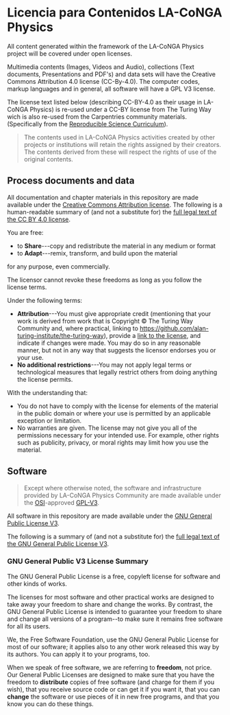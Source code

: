 # Licencia para Contenidos LA-CoNGA Physics

All content generated within the framework of the LA-CoNGA Physics project will be covered under open licenses.

Multimedia contents (Images, Videos and Audio), collections (Text documents, Presentations and PDF's) and data sets will have the Creative Commons Attribution 4.0 license (CC-By-4.0). The computer codes, markup languages and in general, all software will have a GPL V3 license.

The  license text listed below (describing CC-BY-4.0 as their usage in LA-CoNGA Physics) is re-used under a CC-BY license from The Turing Way wich is also re-used from the Carpentries community materials.
(Specifically from the [Reproducible Science Curriculum](https://github.com/Reproducible-Science-Curriculum/sharing-RR-Jupyter/blob/gh-pages/LICENSE.md)).

> The contents used in LA-CoNGA Physics activities created by other projects or institutions will retain the rights assigned by their creators. The contents derived from these will respect the rights of use of the original contents.

## Process documents and data

All documentation and chapter materials in this repository are made available under the [Creative Commons Attribution license][cc-by-human].
The following is a human-readable summary of (and not a substitute for) the [full legal text of the CC BY 4.0 license][cc-by-legal].

You are free:

* to **Share**---copy and redistribute the material in any medium or format
* to **Adapt**---remix, transform, and build upon the material

for any purpose, even commercially.

The licensor cannot revoke these freedoms as long as you follow the license terms.

Under the following terms:

* **Attribution**---You must give appropriate credit (mentioning that your work is derived from work that is Copyright © The Turing Way Community and, where practical, linking to https://github.com/alan-turing-institute/the-turing-way), provide a [link to the license][cc-by-human], and indicate if changes were made.
  You may do so in any reasonable manner, but not in any way that suggests the licensor endorses you or your use.
* **No additional restrictions**---You may not apply legal terms or technological measures that legally restrict others from doing
anything the license permits.

With the understanding that:

* You do not have to comply with the license for elements of the material in the public domain or where your use is permitted by an applicable exception or limitation.
* No warranties are given. The license may not give you all of the permissions necessary for your intended use.
  For example, other rights such as publicity, privacy, or moral rights may limit how you use the material.

## Software

> Except where otherwise noted, the software and infrastructure provided by LA-CoNGA Physics Community are made available under the [OSI][osi]-approved [GPL-V3][GPL-V3].

All software in this repository are made available under the [GNU General Public License V3][GPL-V3].

The following is a summary of (and not a substitute for) the [full legal text of the GNU General Public License V3][GPL-V3].

### GNU General Public V3 License Summary

The GNU General Public License is a free, copyleft license for software and other kinds of works.

The licenses for most software and other practical works are designed to take away your freedom to share and change the works. By contrast, the GNU General Public License is intended to guarantee your freedom to share and change all versions of a program--to make sure it remains free software for all its users.

We, the Free Software Foundation, use the GNU General Public License for most of our software; it applies also to any other work released this way by its authors. You can apply it to your programs, too.

When we speak of free software, we are referring to **freedom**, not price. Our General Public Licenses are designed to make sure that you have the freedom to **distribute** copies of free software (and charge for them if you wish), that you receive source code or can get it if you want it, that you can **change** the software or use pieces of it in new free programs, and that you know you can do these things.


[cc-by-human]: https://creativecommons.org/licenses/by/4.0/
[cc-by-legal]: https://creativecommons.org/licenses/by/4.0/legalcode
[GPL-V3]: https://www.gnu.org/licenses/gpl-3.0.en.html
[osi]: https://opensource.org
